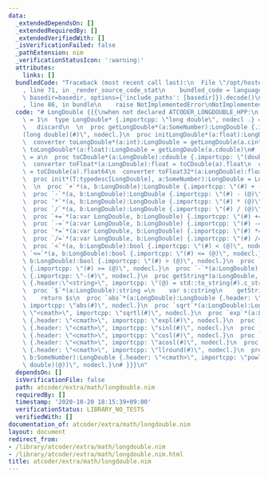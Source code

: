 ```yaml
---
data:
  _extendedDependsOn: []
  _extendedRequiredBy: []
  _extendedVerifiedWith: []
  _isVerificationFailed: false
  _pathExtension: nim
  _verificationStatusIcon: ':warning:'
  attributes:
    links: []
  bundledCode: "Traceback (most recent call last):\n  File \"/opt/hostedtoolcache/Python/3.10.1/x64/lib/python3.10/site-packages/onlinejudge_verify/documentation/build.py\"\
    , line 71, in _render_source_code_stat\n    bundled_code = language.bundle(stat.path,\
    \ basedir=basedir, options={'include_paths': [basedir]}).decode()\n  File \"/opt/hostedtoolcache/Python/3.10.1/x64/lib/python3.10/site-packages/onlinejudge_verify/languages/nim.py\"\
    , line 86, in bundle\n    raise NotImplementedError\nNotImplementedError\n"
  code: "# LongDouble {{{\nwhen not declared ATCODER_LONGDOUBLE_HPP:\n  const ATCODER_LONGDOUBLE_HPP*\
    \ = 1\n  type LongDouble* {.importcpp: \"long double\", nodecl .} = object\n \
    \   discard\n  \n  proc getLongDouble*(a:SomeNumber):LongDouble {.importcpp: \"\
    (long double)(#)\", nodecl.}\n  proc initLongDouble*(a:float):LongDouble = getLongDouble(a.cdouble)\n\
    \  converter toLongDouble*(a:int):LongDouble = getLongDouble(a.cint)\n  converter\
    \ toLongDouble*(a:float):LongDouble = getLongDouble(a.cdouble)\n#  converter toLongDouble*(a:LongDouble):LongDouble\
    \ = a\n  proc toCDouble*(a:LongDouble):cdouble {.importcpp: \"(double)(#)\", nodecl.}\n\
    \  converter toFloat*(a:LongDouble):float = toCDouble(a).float\n  converter toFloat64*(a:LongDouble):float64\
    \ = toCDouble(a).float64\n  converter toFloat32*(a:LongDouble):float32 = toCDouble(a).float32\n\
    \  proc init*(T:typedesc[LongDouble], a:SomeNumber):LongDouble = LongDouble(a)\n\
    \  \n  proc `+`*(a, b:LongDouble):LongDouble {.importcpp: \"(#) + (@)\", nodecl.}\n\
    \  proc `-`*(a, b:LongDouble):LongDouble {.importcpp: \"(#) - (@)\", nodecl.}\n\
    \  proc `*`*(a, b:LongDouble):LongDouble {.importcpp: \"(#) * (@)\", nodecl.}\n\
    \  proc `/`*(a, b:LongDouble):LongDouble {.importcpp: \"(#) / (@)\", nodecl.}\n\
    \  proc `+=`*(a:var LongDouble, b:LongDouble) {.importcpp: \"(#) += (@)\", nodecl.}\n\
    \  proc `-=`*(a:var LongDouble, b:LongDouble) {.importcpp: \"(#) -= (@)\", nodecl.}\n\
    \  proc `*=`*(a:var LongDouble, b:LongDouble) {.importcpp: \"(#) *= (@)\", nodecl.}\n\
    \  proc `/=`*(a:var LongDouble, b:LongDouble) {.importcpp: \"(#) /= (@)\", nodecl.}\n\
    \  proc `<`*(a, b:LongDouble):bool {.importcpp: \"(#) < (@)\", nodecl.}\n  proc\
    \ `<=`*(a, b:LongDouble):bool {.importcpp: \"(#) <= (@)\", nodecl.}\n  proc `>`*(a,\
    \ b:LongDouble):bool {.importcpp: \"(#) > (@)\", nodecl.}\n  proc `>=`*(a, b:LongDouble):bool\
    \ {.importcpp: \"(#) >= (@)\", nodecl.}\n  proc `-`*(a:LongDouble):LongDouble\
    \ {.importcpp: \"-(#)\", nodecl.}\n  proc getString*(a:LongDouble, s:var cstring)\
    \ {.header:\"<string>\", importcpp: \"(@) = std::to_string(#).c_str()\", nodecl.}\n\
    \  proc `$`*(a:LongDouble):string =\n    var s:cstring\n    getString(a, s)\n\
    \    return $s\n  proc `abs`*(a:LongDouble):LongDouble {.header: \"<cmath>\",\
    \ importcpp: \"abs(#)\", nodecl.}\n  proc `sqrt`*(a:LongDouble):LongDouble {.header:\
    \ \"<cmath>\", importcpp: \"sqrtl(#)\", nodecl.}\n  proc `exp`*(a:LongDouble):LongDouble\
    \ {.header: \"<cmath>\", importcpp: \"expl(#)\", nodecl.}\n  proc `sin`*(a:LongDouble):LongDouble\
    \ {.header: \"<cmath>\", importcpp: \"sinl(#)\", nodecl.}\n  proc `cos`*(a:LongDouble):LongDouble\
    \ {.header: \"<cmath>\", importcpp: \"cosl(#)\", nodecl.}\n  proc `acos`*(a:LongDouble):LongDouble\
    \ {.header: \"<cmath>\", importcpp: \"acosl(#)\", nodecl.}\n  proc `llround`*(a:LongDouble):int\
    \ {.header: \"<cmath>\", importcpp: \"llround(#)\", nodecl.}\n  proc `pow`*(a:LongDouble,\
    \ b:SomeNumber):LongDouble {.header: \"<cmath>\", importcpp: \"powl((#), (long\
    \ double)(@))\", nodecl.}\n# }}}\n"
  dependsOn: []
  isVerificationFile: false
  path: atcoder/extra/math/longdouble.nim
  requiredBy: []
  timestamp: '2020-10-20 18:15:39+09:00'
  verificationStatus: LIBRARY_NO_TESTS
  verifiedWith: []
documentation_of: atcoder/extra/math/longdouble.nim
layout: document
redirect_from:
- /library/atcoder/extra/math/longdouble.nim
- /library/atcoder/extra/math/longdouble.nim.html
title: atcoder/extra/math/longdouble.nim
---
```

